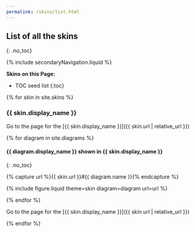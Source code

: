 ```yaml
---
permalink: /skins/list.html
---
```

## List of all the skins
{: .no_toc}

{% include secondaryNavigation.liquid %}

**Skins on this Page:**

* TOC seed list
{:toc}

{% for skin in site.skins %}

### {{ skin.display_name }}

Go to the page for the [{{ skin.display_name }}]({{ skin.url | relative_url }})

{% for diagram in site.diagrams %}

#### {{ diagram.display_name }} shown in {{ skin.display_name }}
{: .no_toc}

{% capture url %}{{ skin.url }}#{{ diagram.name }}{% endcapture %}

{% include figure.liquid theme=skin diagram=diagram url=url %}

{% endfor %}

Go to the page for the [{{ skin.display_name }}]({{ skin.url | relative_url }})

{% endfor %}
